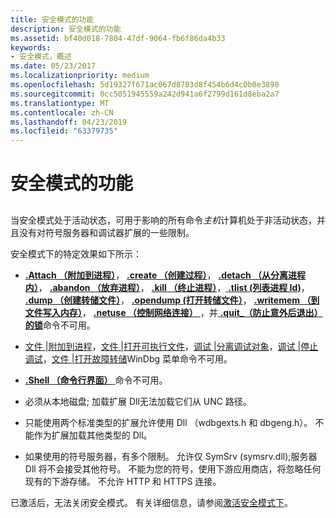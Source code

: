 ```yaml
---
title: 安全模式的功能
description: 安全模式的功能
ms.assetid: bf40d018-7804-47df-9064-fb6f86da4b33
keywords:
- 安全模式，概述
ms.date: 05/23/2017
ms.localizationpriority: medium
ms.openlocfilehash: 5d19327f671ac067d8703d8f454b6d4c0b0e3898
ms.sourcegitcommit: 0cc5051945559a242d941a6f2799d161d8eba2a7
ms.translationtype: MT
ms.contentlocale: zh-CN
ms.lasthandoff: 04/23/2019
ms.locfileid: "63379735"
---
```

# <a name="features-of-secure-mode"></a>安全模式的功能


## <span id="ddk_features_of_secure_mode_dbg"></span><span id="DDK_FEATURES_OF_SECURE_MODE_DBG"></span>


当安全模式处于活动状态，可用于影响的所有命令*主机*计算机处于非活动状态，并且没有对符号服务器和调试器扩展的一些限制。

安全模式下的特定效果如下所示：

-   [ **.Attach （附加到进程）**](-attach--attach-to-process-.md)， [ **.create （创建过程）**](-create--create-process-.md)， [ **.detach （从分离进程内）**](-detach--detach-from-process-.md)， [ **.abandon （放弃进程）**](-abandon--abandon-process-.md)， [ **.kill （终止进程）**](-kill--kill-process-.md)，[ **.tlist (列表进程 Id)**](-tlist--list-process-ids-.md)， [ **.dump （创建转储文件）**](-dump--create-dump-file-.md)， [ **.opendump (打开转储文件）**](-opendump--open-dump-file-.md)， [ **.writemem （到文件写入内存）**](-writemem--write-memory-to-file-.md)， [ **.netuse （控制网络连接）** ](-netuse--control-network-connections-.md)，并[ **.quit\_（防止意外后退出） 的锁**](-quit-lock--prevent-accidental-quit-.md)命令不可用。

-   [文件 |附加到进程](file---attach-to-a-process.md)，[文件 |打开可执行文件](file---open-executable.md)，[调试 |分离调试对象](debug---detach-debuggee.md)，[调试 |停止调试](debug---stop-debugging.md)，[文件 |打开故障转储](file---open-crash-dump.md)WinDbg 菜单命令不可用。

-   [ **.Shell （命令行界面）** ](-shell--command-shell-.md)命令不可用。

-   必须从本地磁盘; 加载扩展 Dll无法加载它们从 UNC 路径。

-   只能使用两个标准类型的扩展允许使用 Dll （wdbgexts.h 和 dbgeng.h）。 不能作为扩展加载其他类型的 Dll。

-   如果使用的符号服务器，有多个限制。 允许仅 SymSrv (symsrv.dll);服务器 Dll 将不会接受其他符号。 不能为您的符号，使用下游应用商店，将忽略任何现有的下游存储。 不允许 HTTP 和 HTTPS 连接。

已激活后，无法关闭安全模式。 有关详细信息，请参阅[激活安全模式下](activating-secure-mode.md)。

 

 





